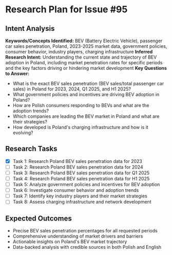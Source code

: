 # Research Plan for Issue #95

## Intent Analysis
**Keywords/Concepts Identified:** BEV (Battery Electric Vehicle), passenger car sales penetration, Poland, 2023-2025 market data, government policies, consumer behavior, industry players, charging infrastructure
**Inferred Research Intent:** Understanding the current state and trajectory of BEV adoption in Poland, including market penetration rates for specific periods and the key factors driving or hindering market development
**Key Questions to Answer:** 
- What is the exact BEV sales penetration (BEV sales/total passenger car sales) in Poland for 2023, 2024, Q1 2025, and H1 2025?
- What government policies and incentives are driving BEV adoption in Poland?
- How are Polish consumers responding to BEVs and what are the adoption trends?
- Which companies are leading the BEV market in Poland and what are their strategies?
- How developed is Poland's charging infrastructure and how is it evolving?

## Research Tasks
- [x] Task 1: Research Poland BEV sales penetration data for 2023
- [ ] Task 2: Research Poland BEV sales penetration data for 2024
- [ ] Task 3: Research Poland BEV sales penetration data for Q1 2025
- [ ] Task 4: Research Poland BEV sales penetration data for H1 2025
- [ ] Task 5: Analyze government policies and incentives for BEV adoption
- [ ] Task 6: Investigate consumer behavior and adoption trends
- [ ] Task 7: Identify key industry players and their market strategies
- [ ] Task 8: Assess charging infrastructure and network development

## Expected Outcomes
- Precise BEV sales penetration percentages for all requested periods
- Comprehensive understanding of market drivers and barriers
- Actionable insights on Poland's BEV market trajectory
- Data-backed analysis with credible sources in both Polish and English